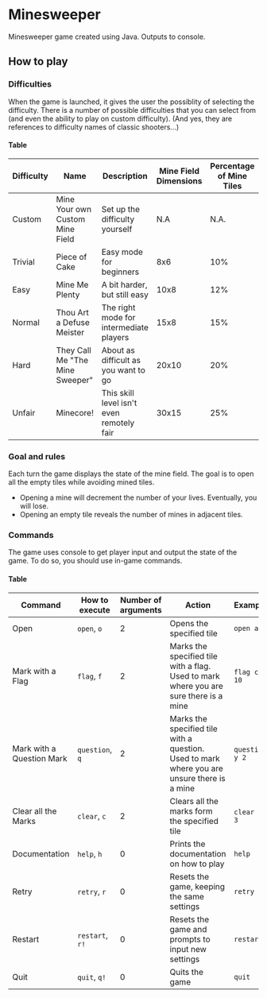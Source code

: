 # Minesweeper
Minesweeper game created using Java. Outputs to console.

## How to play
### Difficulties
When the game is launched, it gives the user the possiblity of selecting the difficulty. There is a number of possible difficulties that you can select from (and even the ability to play on custom difficulty). (And yes, they are references to difficulty names of classic shooters...)
#### Table
| Difficulty | Name                            | Description                               | Mine Field Dimensions | Percentage of Mine Tiles | Player Lives |
|------------|---------------------------------|-------------------------------------------|-----------------------|--------------------------|--------------|
| Custom     | Mine Your own Custom Mine Field | Set up the difficulty yourself            | N.A                   | N.A.                     | N.A.         |
| Trivial    | Piece of Cake                   | Easy mode for beginners                   | 8x6                   | 10%                      | 2            |
| Easy       | Mine Me Plenty                  | A bit harder, but still easy              | 10x8                  | 12%                      | 2            |
| Normal     | Thou Art a Defuse Meister       | The right mode for intermediate players   | 15x8                  | 15%                      | 1            |
| Hard       | They Call Me "The Mine Sweeper" | About as difficult as you want to go      | 20x10                 | 20%                      | 1            |
| Unfair     | Minecore!                       | This skill level isn't even remotely fair | 30x15                 | 25%                      | 1            |
### Goal and rules
Each turn the game displays the state of the mine field. The goal is to open all the empty tiles while avoiding mined tiles.
* Opening a mine will decrement the number of your lives. Eventually, you will lose.
* Opening an empty tile reveals the number of mines in adjacent tiles. 
### Commands
The game uses console to get player input and output the state of the game. To do so, you should use in-game commands.
#### Table
| Command                   | How to execute  | Number of arguments | Action                                                                                      | Example        |
|---------------------------|-----------------|---------------------|---------------------------------------------------------------------------------------------|----------------|
| Open                      | `open`, `o`     | 2                   | Opens the specified tile                                                                    | `open a 5`     |
| Mark with a Flag          | `flag`, `f`     | 2                   | Marks the specified tile with a flag. Used to mark where you are sure there is a mine       | `flag c 10`    |
| Mark with a Question Mark | `question`, `q` | 2                   | Marks the specified tile with a question. Used to mark where you are unsure there is a mine | `question y 2` |
| Clear all the Marks       | `clear`, `c`    | 2                   | Clears all the marks form the specified tile                                                | `clear q 3`    |
| Documentation             | `help`, `h`     | 0                   | Prints the documentation on how to play                                                     | `help`         |
| Retry                     | `retry`, `r`    | 0                   | Resets the game, keeping the same settings                                                  | `retry`        |
| Restart                   | `restart`, `r!` | 0                   | Resets the game and prompts to input new settings                                           | `restart`      |
| Quit                      | `quit`, `q!`    | 0                   | Quits the game                                                                              | `quit`         |
